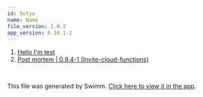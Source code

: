 ```yaml
---
id: 5utyw
name: Name
file_version: 1.0.2
app_version: 0.10.1-2
---
```


<!-- Steps - Do not remove this comment -->
1. [Hello I'm test](hello-im-test.0zoyz.sw.md)
2. [Post mortem | 0.9.4-1 (Invite-cloud-functions)](https://swimm-web-app.web.app/repos/veezvxCuzpPrRLLXWD2E/docs/047do)


<br/>

This file was generated by Swimm. [Click here to view it in the app](https://swimm-web-app.web.app/repos/ls4DA2fLasmQuEbT4ipw/playlists/5utyw).